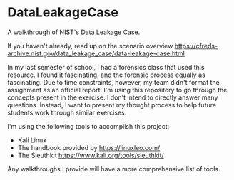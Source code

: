 # DataLeakageCase
A walkthrough of NIST's Data Leakage Case.

If you haven't already, read up on the scenario overview https://cfreds-archive.nist.gov/data_leakage_case/data-leakage-case.html

In my last semester of school, I had a forensics class that used this resource. I found it fascinating, and the forensic process equally as fascinating.
Due to time constraints, however, my team didn't format the assignment as an official report. 
I'm using this repository to go through the concepts present in the exercise. I don't intend to directly answer many questions. Instead, I want to present my thought process to help future students work through similar exercises.

I'm using the following tools to accomplish this project:
  - Kali Linux
  - The handbook provided by https://linuxleo.com/
  - The Sleuthkit https://www.kali.org/tools/sleuthkit/

Any walkthroughs I provide will have a more comprehensive list of tools.
